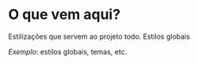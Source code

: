 # O que vem aqui?

Estilizações que servem ao projeto todo. Estilos globais

_Exemplo_: estilos globais, temas, etc.
